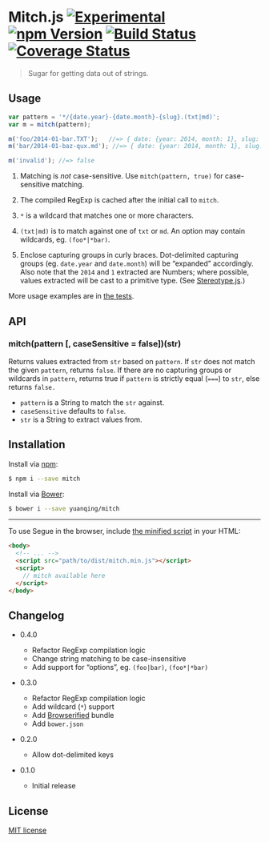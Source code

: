 # Mitch.js [![Experimental](http://img.shields.io/badge/stability-experimental-red.svg?style=flat)](https://github.com/yuanqing/mitch) [![npm Version](http://img.shields.io/npm/v/mitch.svg?style=flat)](https://www.npmjs.org/package/mitch) [![Build Status](https://img.shields.io/travis/yuanqing/mitch.svg?style=flat)](https://travis-ci.org/yuanqing/mitch) [![Coverage Status](https://img.shields.io/coveralls/yuanqing/mitch.svg?style=flat)](https://coveralls.io/r/yuanqing/mitch)

> Sugar for getting data out of strings.

## Usage

```js
var pattern = '*/{date.year}-{date.month}-{slug}.(txt|md)';
var m = mitch(pattern);

m('foo/2014-01-bar.TXT');   //=> { date: {year: 2014, month: 1}, slug: 'bar' }
m('bar/2014-01-baz-qux.md'); //=> { date: {year: 2014, month: 1}, slug: 'baz-qux' }

m('invalid'); //=> false
```

1. Matching is *not* case-sensitive. Use `mitch(pattern, true)` for case-sensitive matching.

2. The compiled RegExp is cached after the initial call to `mitch`.

3. `*` is a wildcard that matches one or more characters.

4. `(txt|md)` is to match against one of `txt` or `md`. An option may contain wildcards, eg. `(foo*|*bar)`.

5. Enclose capturing groups in curly braces. Dot-delimited capturing groups (eg. `date.year` and `date.month`) will be &ldquo;expanded&rdquo; accordingly. Also note that the `2014` and `1` extracted are Numbers; where possible, values extracted will be cast to a primitive type. (See [Stereotype.js](https://github.com/yuanqing/stereotype).)

More usage examples are in [the tests](https://github.com/yuanqing/mitch/blob/master/test/mitch.spec.js).

## API

### mitch(pattern [, caseSensitive = false])(str)

Returns values extracted from `str` based on `pattern`. If `str` does not match the given `pattern`, returns `false`. If there are no capturing groups or wildcards in `pattern`, returns true if `pattern` is strictly equal (`===`) to `str`, else returns `false.`

- `pattern` is a String to match the `str` against.
- `caseSensitive` defaults to `false`.
- `str` is a String to extract values from.

## Installation

Install via [npm](https://www.npmjs.org/package/mitch):

```bash
$ npm i --save mitch
```

Install via [Bower](http://bower.io/):

```bash
$ bower i --save yuanqing/mitch
```

---

To use Segue in the browser, include [the minified script](https://github.com/yuanqing/mitch/blob/master/dist/mitch.min.js) in your HTML:

```html
<body>
  <!-- ... -->
  <script src="path/to/dist/mitch.min.js"></script>
  <script>
    // mitch available here
  </script>
</body>
```

## Changelog

- 0.4.0
  - Refactor RegExp compilation logic
  - Change string matching to be case-insensitive
  - Add support for &ldquo;options&rdquo;, eg. `(foo|bar)`, `(foo*|*bar)`

- 0.3.0
  - Refactor RegExp compilation logic
  - Add wildcard (`*`) support
  - Add [Browserified](http://browserify.org/) bundle
  - Add `bower.json`

- 0.2.0
  - Allow dot-delimited keys

- 0.1.0
  - Initial release

## License

[MIT license](https://github.com/yuanqing/mitch/blob/master/LICENSE)
